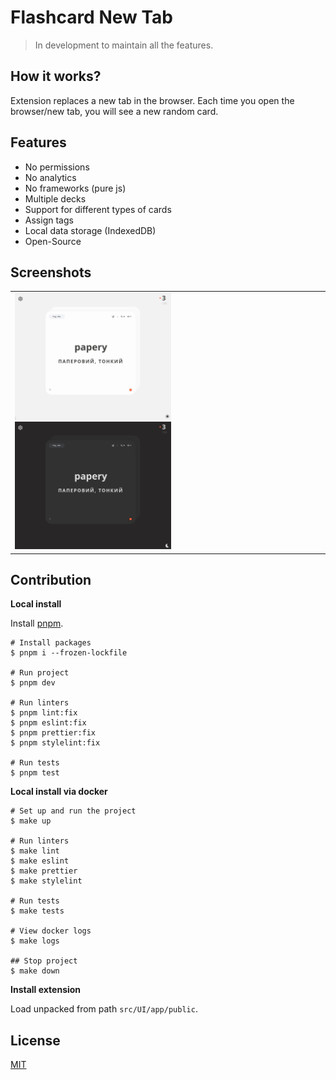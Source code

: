 # Flashcard New Tab

> In development to maintain all the features.

## How it works?

Extension replaces a new tab in the browser. Each time you open the browser/new tab, you will see a new random card.

## Features

- No permissions
- No analytics
- No frameworks (pure js)
- Multiple decks
- Support for different types of cards
- Assign tags
- Local data storage (IndexedDB)
- Open-Source

## Screenshots

<table>
  <tr>
    <td>
      <a href="https://raw.githubusercontent.com/oleksiikhr/flashcard-new-tab/main/docs/images/home-light.png" title="Home page - light theme">
        <img src="https://raw.githubusercontent.com/oleksiikhr/flashcard-new-tab/main/docs/images/home-light.png" width="250" alt="Home page - Light theme">
      </a>
      <a href="https://raw.githubusercontent.com/oleksiikhr/flashcard-new-tab/main/docs/images/home-dark.png" title="Home page - dark theme">
        <img src="https://raw.githubusercontent.com/oleksiikhr/flashcard-new-tab/main/docs/images/home-dark.png" width="250" alt="Home page - dark theme">
      </a>
    </td>
  </tr>
</table>

## Contribution

**Local install**

Install [pnpm](https://pnpm.io/).

```shell
# Install packages
$ pnpm i --frozen-lockfile

# Run project
$ pnpm dev

# Run linters
$ pnpm lint:fix
$ pnpm eslint:fix
$ pnpm prettier:fix
$ pnpm stylelint:fix

# Run tests
$ pnpm test
```

**Local install via docker**

```shell
# Set up and run the project
$ make up

# Run linters
$ make lint
$ make eslint
$ make prettier
$ make stylelint

# Run tests
$ make tests

# View docker logs
$ make logs

## Stop project
$ make down
```

**Install extension**

Load unpacked from path `src/UI/app/public`.

## License

[MIT](https://opensource.org/licenses/MIT)

